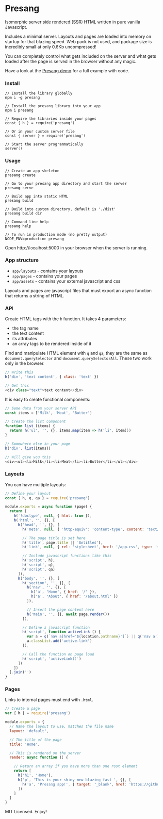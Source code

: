 # Presang
Isomorphic server side rendered (SSR) HTML written in pure vanilla Javascript.

Includes a minimal server. Layouts and pages are loaded into memory on startup for that blazing speed. Web pack is not used, and package size is incredibly small at only 0.6Kb uncompressed!

You can completely control what gets included on the server and what gets loaded after the page is served in the browser without any magic.

Have a look at the [Presang demo](https://github.com/fugroup/presang-demo) for a full example with code.

### Install
```
// Install the library globally
npm i -g presang

// Install the presang library into your app
npm i presang

// Require the libraries inside your pages
const { h } = require('presang')

// Or in your custom server file
const { server } = require('presang')

// Start the server programmatically
server()
```

### Usage
```
// Create an app skeleton
presang create

// Go to your presang app directory and start the server
presang serve

// Build app into static HTML
presang build

// Build into custom directory, default is './dist'
presang build dir

// Command line help
presang help

// To run in production mode (no pretty output)
NODE_ENV=production presang
```
Open http://localhost:5000 in your browser when the server is running.

### App structure
* `app/layouts` - contains your layouts
* `app/pages` - contains your pages
* `app/assets` - contains your external javascript and css

Layouts and pages are javascript files that must export an async function that returns a string of HTML.

### API
Create HTML tags with the `h` function. It takes 4 parameters:
* the tag name
* the text content
* its attributes
* an array tags to be rendered inside of it

Find and manipulate HTML element with `q` and `qa`, they are the same as `document.querySelector` and `document.querySelectorAll`. These two work only in the browser.

```javascript
// Write this
h('div', 'text content', { class: 'text' })

// Get this
<div class="text">text content</div>
```
It is easy to create functional components:
```javascript
// Some data from your server API
const items = ['Milk', 'Meat', 'Butter']

// Create the list component
function list (items) {
  return h('ul', '', {}, items.map(item => h('li', item)))
}

// Somewhere else in your page
h('div', list(items))

// Will give you this
<div><ul><li>Milk</li><li>Meat</li><li>Butter</li></ul></div>
```
### Layouts
You can have multiple layouts:
```javascript
// Define your layout
const { h, q, qa } = require('presang')

module.exports = async function (page) {
  return [
    h('!doctype', null, { html: true }),
    h('html', '', {}, [
      h('head', '', {}, [
        h('meta', null, { 'http-equiv': 'content-type', content: 'text/html; charset=utf-8' }),

        // The page title is set here
        h('title', page.title || 'Untitled'),
        h('link', null, { rel: 'stylesheet', href: '/app.css', type: 'text/css' }),

        // Include javascript functions like this
        h('script', h),
        h('script', q),
        h('script', qa)
      ]),
      h('body', '', {}, [
        h('section', '', {}, [
          h('nav', '', {}, [
            h('a', 'Home', { href: '/' }),
            h('a', 'About', { href: '/about.html' })
          ]),

          // Insert the page content here
          h('main', '', {}, await page.render())
        ]),

        // Define a javascript function
        h('script', function activeLink () {
          var a = q(`nav a[href='${location.pathname}']`) || q('nav a')
          a.classList.add('active-link')
        }),

        // Call the function on page load
        h('script', 'activeLink()')
      ])
    ])
  ].join('')
}
```

### Pages
Links to internal pages must end with `.html`.

```javascript
// Create a page
var { h } = require('presang')

module.exports = {
  // Name the layout to use, matches the file name
  layout: 'default',

  // The title of the page
  title: 'Home',

  // This is rendered on the server
  render: async function () {

    // Return an array if you have more than one root element
    return [
      h('h1', 'Home'),
      h('p', 'This is your shiny new blazing fast ', {}, [
        h('a', 'Presang app!', { target: '_blank', href: 'https://github.com/fugroup/presang' })
      ])
    ]
  }
}
```
MIT Licensed. Enjoy!